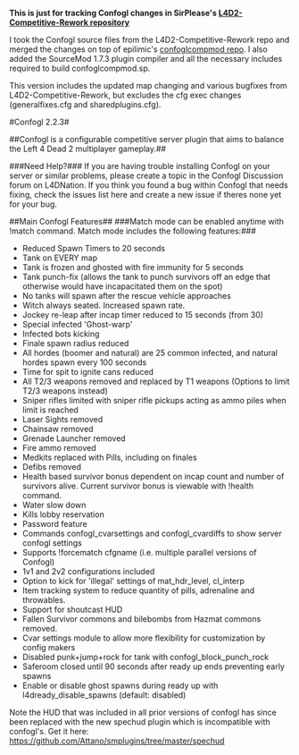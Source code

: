 **This is just for tracking Confogl changes in SirPlease's [L4D2-Competitive-Rework repository](https://github.com/SirPlease/L4D2-Competitive-Rework)**

I took the Confogl source files from the L4D2-Competitive-Rework repo and merged the changes on top of epilimic's [confoglcompmod repo](https://github.com/epilimic/confoglcompmod). I also added the SourceMod 1.7.3 plugin compiler and all the necessary includes required to build confoglcompmod.sp.

This version includes the updated map changing and various bugfixes from L4D2-Competitive-Rework, but excludes the cfg exec changes (generalfixes.cfg and sharedplugins.cfg).

#Confogl 2.2.3#

##Confogl is a configurable competitive server plugin that aims to balance the Left 4 Dead 2 multiplayer gameplay.##

###Need Help?###
If you are having trouble installing Confogl on your server or similar problems, please create a topic in the Confogl Discussion forum on L4DNation. If you think you found a bug within Confogl that needs fixing, check the issues list here and create a new issue if theres none yet for your bug.

##Main Confogl Features##
###Match mode can be enabled anytime with !match command. Match mode includes the following features:###

- Reduced Spawn Timers to 20 seconds
- Tank on EVERY map
- Tank is frozen and ghosted with fire immunity for 5 seconds
- Tank punch-fix (allows the tank to punch survivors off an edge that otherwise would have incapacitated them on the spot)
- No tanks will spawn after the rescue vehicle approaches
- Witch always seated. Increased spawn rate.
- Jockey re-leap after incap timer reduced to 15 seconds (from 30)
- Special infected 'Ghost-warp'
- Infected bots kicking
- Finale spawn radius reduced
- All hordes (boomer and natural) are 25 common infected, and natural hordes spawn every 100 seconds
- Time for spit to ignite cans reduced
- All T2/3 weapons removed and replaced by T1 weapons (Options to limit T2/3 weapons instead)
- Sniper rifles limited with sniper rifle pickups acting as ammo piles when limit is reached
- Laser Sights removed
- Chainsaw removed
- Grenade Launcher removed
- Fire ammo removed
- Medkits replaced with Pills, including on finales
- Defibs removed
- Health based survivor bonus dependent on incap count and number of survivors alive. Current survivor bonus is viewable with !health command.
- Water slow down
- Kills lobby reservation
- Password feature
- Commands confogl_cvarsettings and confogl_cvardiffs to show server confogl settings
- Supports !forcematch cfgname (i.e. multiple parallel versions of Confogl)
- 1v1 and 2v2 configurations included
- Option to kick for 'illegal' settings of mat_hdr_level, cl_interp
- Item tracking system to reduce quantity of pills, adrenaline and throwables.
- Support for shoutcast HUD
- Fallen Survivor commons and bilebombs from Hazmat commons removed.
- Cvar settings module to allow more flexibility for customization by config makers
- Disabled punk+jump+rock for tank with confogl_block_punch_rock
- Saferoom closed until 90 seconds after ready up ends preventing early spawns
- Enable or disable ghost spawns during ready up with l4dready_disable_spawns (default: disabled)

Note the HUD that was included in all prior versions of confogl has since been replaced with the new spechud plugin which is incompatible with confogl's. Get it here: https://github.com/Attano/smplugins/tree/master/spechud